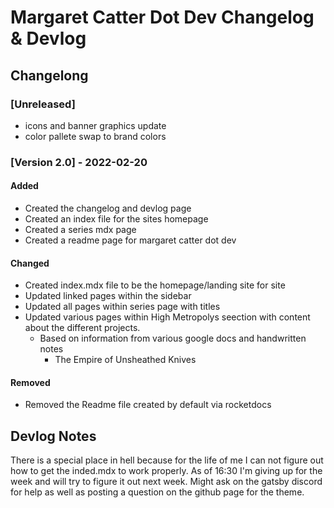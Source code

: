 # Margaret Catter Dot Dev Changelog & Devlog

## Changelong

### [Unreleased]

- icons and banner graphics update
- color pallete swap to brand colors

### [Version 2.0] - 2022-02-20

#### Added

- Created the changelog and devlog page
- Created an index file for the sites homepage
- Created a series mdx page
- Created a readme page for margaret catter dot dev

#### Changed

- Created index.mdx file to be the homepage/landing site for site
- Updated linked pages within the sidebar
- Updated all pages within series page with titles
- Updated various pages within High Metropolys seection with content about the different projects.
  - Based on information from various google docs and handwritten notes
    - The Empire of Unsheathed Knives
  
#### Removed

- Removed the Readme file created by default via rocketdocs

## Devlog Notes

There is a special place in hell because for the life of me I can not figure out how to get the inded.mdx to work properly. As of 16:30 I'm giving up for the week and will try to figure it out next week. Might ask on the gatsby discord for help as well as posting a question on the github page for the theme.